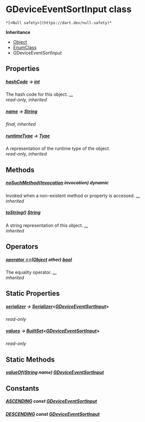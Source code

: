 


# GDeviceEventSortInput class






    *[<Null safety>](https://dart.dev/null-safety)*





**Inheritance**

- [Object](https://api.flutter.dev/flutter/dart-core/Object-class.html)
- [EnumClass](https://pub.dev/documentation/built_value/8.1.4/built_value/EnumClass-class.html)
- GDeviceEventSortInput







## Properties

##### [hashCode](https://api.flutter.dev/flutter/dart-core/Object/hashCode.html) &#8594; [int](https://api.flutter.dev/flutter/dart-core/int-class.html)



The hash code for this object. [...](https://api.flutter.dev/flutter/dart-core/Object/hashCode.html)  
_read-only, inherited_



##### [name](https://pub.dev/documentation/built_value/8.1.4/built_value/EnumClass/name.html) &#8594; [String](https://api.flutter.dev/flutter/dart-core/String-class.html)



   
_final, inherited_



##### [runtimeType](https://api.flutter.dev/flutter/dart-core/Object/runtimeType.html) &#8594; [Type](https://api.flutter.dev/flutter/dart-core/Type-class.html)



A representation of the runtime type of the object.   
_read-only, inherited_




## Methods

##### [noSuchMethod](https://api.flutter.dev/flutter/dart-core/Object/noSuchMethod.html)([Invocation](https://api.flutter.dev/flutter/dart-core/Invocation-class.html) invocation) dynamic



Invoked when a non-existent method or property is accessed. [...](https://api.flutter.dev/flutter/dart-core/Object/noSuchMethod.html)  
_inherited_



##### [toString](https://pub.dev/documentation/built_value/8.1.4/built_value/EnumClass/toString.html)() [String](https://api.flutter.dev/flutter/dart-core/String-class.html)



A string representation of this object. [...](https://pub.dev/documentation/built_value/8.1.4/built_value/EnumClass/toString.html)  
_inherited_




## Operators

##### [operator ==](https://api.flutter.dev/flutter/dart-core/Object/operator_equals.html)([Object](https://api.flutter.dev/flutter/dart-core/Object-class.html) other) [bool](https://api.flutter.dev/flutter/dart-core/bool-class.html)



The equality operator. [...](https://api.flutter.dev/flutter/dart-core/Object/operator_equals.html)  
_inherited_




## Static Properties

##### [serializer](../third_party_yonomi_graphql_schema___generated___schema.docs.schema.gql/GDeviceEventSortInput/serializer.md) &#8594; [Serializer](https://pub.dev/documentation/built_value/8.1.4/serializer/Serializer-class.html)&lt;[GDeviceEventSortInput](../third_party_yonomi_graphql_schema___generated___schema.docs.schema.gql/GDeviceEventSortInput-class.md)>



   
_read-only_



##### [values](../third_party_yonomi_graphql_schema___generated___schema.docs.schema.gql/GDeviceEventSortInput/values.md) &#8594; [BuiltSet](https://pub.dev/documentation/built_collection/5.1.1/built_collection/BuiltSet-class.html)&lt;[GDeviceEventSortInput](../third_party_yonomi_graphql_schema___generated___schema.docs.schema.gql/GDeviceEventSortInput-class.md)>



   
_read-only_




## Static Methods

##### [valueOf](../third_party_yonomi_graphql_schema___generated___schema.docs.schema.gql/GDeviceEventSortInput/valueOf.md)([String](https://api.flutter.dev/flutter/dart-core/String-class.html) name) [GDeviceEventSortInput](../third_party_yonomi_graphql_schema___generated___schema.docs.schema.gql/GDeviceEventSortInput-class.md)



   





## Constants

##### [ASCENDING](../third_party_yonomi_graphql_schema___generated___schema.docs.schema.gql/GDeviceEventSortInput/ASCENDING-constant.md) const [GDeviceEventSortInput](../third_party_yonomi_graphql_schema___generated___schema.docs.schema.gql/GDeviceEventSortInput-class.md)



   




##### [DESCENDING](../third_party_yonomi_graphql_schema___generated___schema.docs.schema.gql/GDeviceEventSortInput/DESCENDING-constant.md) const [GDeviceEventSortInput](../third_party_yonomi_graphql_schema___generated___schema.docs.schema.gql/GDeviceEventSortInput-class.md)



   









